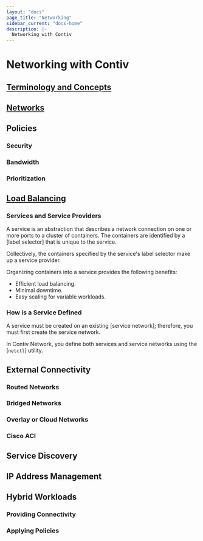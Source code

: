 ```yaml
---
layout: "docs"
page_title: "Networking"
sidebar_current: "docs-home"
description: |-
  Networking with Contiv
---
```


# Networking with Contiv

## [Terminology and Concepts](/install/user_guides/getting_started/networking/concepts)

## [Networks](/install/user_guides/getting_started/networking/networks)

## Policies

### Security

### Bandwidth

### Prioritization

## [Load Balancing](/install/user_guides/getting_started/networking/load_balancing.html)

### Services and Service Providers
A service is an abstraction that describes a network connection on one or more ports to a cluster of containers.
The containers are identified by a [label selector] that is unique to the service. 

Collectively, the containers specified by the service's label selector make up a service provider.

Organizing containers into a service provides the following benefits:
- Efficient load balancing.
- Minimal downtime.
- Easy scaling for variable workloads.

### How is a Service Defined

A service must be created on an existing [service network]; therefore, you must first 
create the service network.

In Contiv Network, you define both services and service networks using the [`netctl`] utility. 

## External Connectivity

### Routed Networks

### Bridged Networks

### Overlay or Cloud Networks

### Cisco ACI

## Service Discovery

## IP Address Management

## Hybrid Workloads

### Providing Connectivity

### Applying Policies
